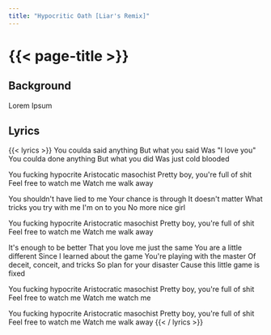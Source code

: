 ```yaml
---
title: "Hypocritic Oath [Liar's Remix]"
---
```

# {{< page-title >}}

## Background
Lorem Ipsum

## Lyrics
{{< lyrics >}}
You coulda said anything
But what you said
Was "I love you"
You coulda done anything
But what you did
Was just cold blooded

You fucking hypocrite
Aristocatic masochist
Pretty boy, you're full of shit
Feel free to watch me
Watch me walk away

You shouldn't have lied to me
Your chance is through
It doesn't matter
What tricks you try with me
I'm on to you
No more nice girl

You fucking hypocrite
Aristocratic masochist
Pretty boy, you're full of shit
Feel free to watch me
Watch me walk away

It's enough to be better
That you love me just the same
You are a little different
Since I learned about the game
You're playing with the master
Of deceit, conceit, and tricks
So plan for your disaster
Cause this little game is fixed

You fucking hypocrite
Aristocratic masochist
Pretty boy, you're full of shit
Feel free to watch me
Watch me watch me

You fucking hypocrite
Aristocratic masochist
Pretty boy, you're full of shit
Feel free to watch me
Watch me walk away
{{< / lyrics >}}
